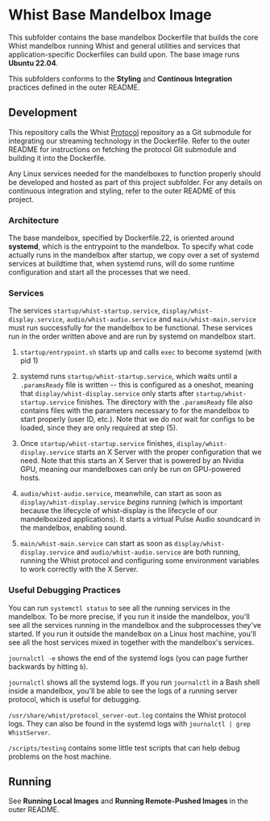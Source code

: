 # Whist Base Mandelbox Image

This subfolder contains the base mandelbox Dockerfile that builds the core Whist mandelbox running Whist and general utilities and services that application-specific Dockerfiles can build upon. The base image runs **Ubuntu 22.04**.

This subfolders conforms to the **Styling** and **Continous Integration** practices defined in the outer README.

## Development

This repository calls the Whist [Protocol](https://github.com/whist/protocol) repository as a Git submodule for integrating our streaming technology in the Dockerfile. Refer to the outer README for instructions on fetching the protocol Git submodule and building it into the Dockerfile.

Any Linux services needed for the mandelboxes to function properly should be developed and hosted as part of this project subfolder. For any details on continuous integration and styling, refer to the outer README of this project.

### Architecture

The base mandelbox, specified by Dockerfile.22, is oriented around **systemd**, which is the entrypoint to the mandelbox. To specify what code actually runs in the mandelbox after startup, we copy over a set of systemd services at buildtime that, when systemd runs, will do some runtime configuration and start all the processes that we need.

### Services

The services `startup/whist-startup.service`, `display/whist-display.service`, `audio/whist-audio.service` and `main/whist-main.service` must run successfully for the mandelbox to be functional. These services run in the order written above and are run by systemd on mandelbox start.

1. `startup/entrypoint.sh` starts up and calls `exec` to become systemd (with pid 1)

2. systemd runs `startup/whist-startup.service`, which waits until a `.paramsReady` file is written -- this is configured as a oneshot, meaning that `display/whist-display.service` only starts after `startup/whist-startup.service` finishes. The directory with the `.paramsReady` file also contains files with the parameters necessary to for the mandelbox to start properly (user ID, etc.). Note that we do _not_ wait for configs to be loaded, since they are only required at step (5).

3. Once `startup/whist-startup.service` finishes, `display/whist-display.service` starts an X Server with the proper configuration that we need. Note that this starts an X Server that is powered by an Nvidia GPU, meaning our mandelboxes can only be run on GPU-powered hosts.

4. `audio/whist-audio.service`, meanwhile, can start as soon as `display/whist-display.service` _begins_ running (which is important because the lifecycle of whist-display is the lifecycle of our mandelboxized applications). It starts a virtual Pulse Audio soundcard in the mandelbox, enabling sound.

5. `main/whist-main.service` can start as soon as `display/whist-display.service` and `audio/whist-audio.service` are both running, running the Whist protocol and configuring some environment variables to work correctly with the X Server.

### Useful Debugging Practices

You can run `systemctl status` to see all the running services in the mandelbox. To be more precise, if you run it inside the mandelbox, you'll see all the services running in the mandelbox and the subprocesses they've started. If you run it outside the mandelbox on a Linux host machine, you'll see all the host services mixed in together with the mandelbox's services.

`journalctl -e` shows the end of the systemd logs (you can page further backwards by hitting `b`).

`journalctl` shows all the systemd logs. If you run `journalctl` in a Bash shell inside a mandelbox, you'll be able to see the logs of a running server protocol, which is useful for debugging.

`/usr/share/whist/protocol_server-out.log` contains the Whist protocol logs. They can also be found in the systemd logs with `journalctl | grep WhistServer`.

`/scripts/testing` contains some little test scripts that can help debug problems on the host machine.

## Running

See **Running Local Images** and **Running Remote-Pushed Images** in the outer README.
